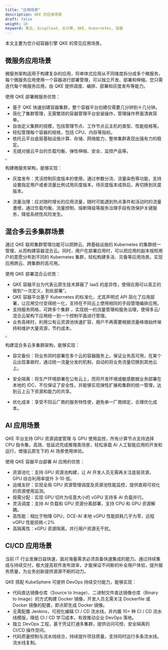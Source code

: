 ```yaml
---
title: "应用场景"
description: QKE 的应用场景
draft: false
weight: 10
keyword: 青云, QingCloud, 云计算, QKE, Kubernetes, 容器
---
```


本文主要为您介绍容器引擎 QKE 的常见应用场景。

<!--微服务架构-->

<!--提供无代码侵入的微服务治理平台，提供金丝雀发布、蓝绿部署、熔断、流量管控等完善的治理功能。同时，为企业提供微服务改造咨询以及技术支持服务，助力企业将核心应用微服务化。-->

## 微服务应用场景

微服务架构适用于构建复杂的应用，将单体式应用从不同维度拆分成多个微服务，每个微服务应用使用一个容器进行部署管理，可以独立开发、部署和伸缩。您只需迭代每个微服务应用，由 QKE 提供调度、编排、部署和灰度发布等能力。

使用 QKE 部署微服务优势：

- 基于 QKE 快速创建容器集群，整个容器平台创建仅需要几分钟到十几分钟。
- 简化了集群管理，无需繁琐的容器管理平台安装操作，管理操作界面清爽简单。
- 自由定义集群的规模，包括管理节点、工作节点云主机的类型、性能规格等。
- 轻松管理每个容器的规格，包括 CPU、内存等指标。
- 依托云平台底层基础设施计算、存储、网络能力，整体集群表现出强有力的稳定。
- 无缝对接云平台的负载均衡、弹性伸缩、安全、监控产品等。

<img src="../../_images/micro_service_scenarious.png" style="zoom:40%;" /><br/>

构建微服务架构，能够实现：

- 灰度发布：灵活控制灰度版本的使用，通过参数分流、流量染色等功能，支持设置指定用户或者流量比例试用灰度版本，待灰度版本成熟后，再切换到灰度版本。

- 流量治理：应对随时增长的应用流量，随时可能遇到热点事件和活动时的流量激增，通过负载均衡、流量控制、熔断降级等服务治理手段有效保护关键服务，降低系统性风险发生。

  

## 混合多云多集群场景

通过 QKE 联邦集群管理功能可以把跨云、跨基础设施的 Kubernetes 的集群统一管理，从而构建容器混合云。同时，用户在部署应用时，可以把应用的副本按照用户的意愿分布到不同的 Kubernetes 集群，轻松构建多活、灾备等应用场景。实现应用跨云、跨集群的高可用。

使用 QKE 部署混合云优势：

- QKE 容器平台为代表云原生技术屏蔽了 IaaS 的差异性，使得应用可以真正的做到“一次定义，到处部署”。
- QKE 容器平台基于 Kubernetes 的标准化，尤其声明式 API 简化了应用部署，让应用交付变得统一化，支持在不同云上使用相同的手段管理编排应用。
- 支持服务网格，可跨多个集群 ，实现统一的流量管理和服务治理，使得多云/混合云架构下应用统一到一个控制平面进行管理。
- 业务高峰时，利用公有云资源池快速扩容，用户不再需要根据流量峰值始终保持和维护大量资源，节约成本。



<img src="../../_images/hybrid_cloud_scenarious.png" style="zoom:36%;" /><br/>

构建混合多云多集群架构，能够实现：

- 容灾备份：将业务同时部署在多个云的容器服务上，保证业务高可用，在某个云出现事故时，通过统一流量分发的机制，自动的将业务流量切换到其他云上。

- 安全隔离：将生产环境部署在公有云上，而将开发环境或敏感数据业务部署在本地的 IDC，不仅保证了安全性，并能够实现弹性扩展和集群的统一管理，达到云上云下资源和能力的共享。

- 优化成本：享受不同云厂商的服务特性使，避免单一厂商绑定，合理优化成本。

  

## AI 应用场景

QKE 平台支持 GPU 资源调度管理 与 GPU 使用监控，所有计算节点支持选择 CPU 指令集，高效、低延迟完成推理类场景，轻松承载 AI 人工智能应用的开发和运行，增强云原生下的 AI 场景使用体验。

使用 QKE 容器平台部署 AI 应用的优势：

- 资源池化：支持 GPU 资源池构建，让 AI 开发人员无需再关注底层资源，GPU 综合利用率提升 3-10 倍。
- 运维友好：实现全局 GPU 资源管理调度及资源池性能监控，提供直观可视化的资源使用监测。
- 按需分配：实现 GPU 切片为任意大小的 vGPU 支持多 AI 负载并行。
- 灵活调度：支持 AI 负载和 GPU 资源分离部署，支持 CPU 和 GPU 资源解耦。
- 高性能：相比于物理 GPU，DCE-AI 本地 vGPU 性能损耗几乎为零，远程 vGPU 性能损耗＜2%
- 高隔离性：vGPU 资源隔离，并行用户资源无干扰。

## CI/CD 应用场景

当前 IT 行业发展日益快速，面对海量需求必须具备快速集成的能力。通过持续集成与持续交付，极大提高软件发布效率，才能保证不间断的补全用户体验，提升服务质量，为业务创新提供源源不断的动力。

QKE 搭配 KubeSphere 可提供 DevOps 持续交付能力，能够实现：

- 代码直达镜像仓库（Source to Image）、二进制文件直达镜像仓库（Binary to Image）的方式构建 Docker 镜像，开发人员无需关注 Dockerfile 或 Docker 镜像的配置，即点即生成 Docker 镜像。
- 无需配置 Jenkins，可视化编辑 CI / CD 流水线，并内置 10+ 种 CI / CD 流水线模版，降低 CI / CD 学习成本，有效推动企业 DevOps 落地。
- 独立 DevOps 工程，基于凭证打通多集群，提供访问可控、安全隔离的 CI/CD 操作空间。
- 代码质量控制与流水线结合，持续提升项目质量，支持同时运行多条流水线，流水线复制。

